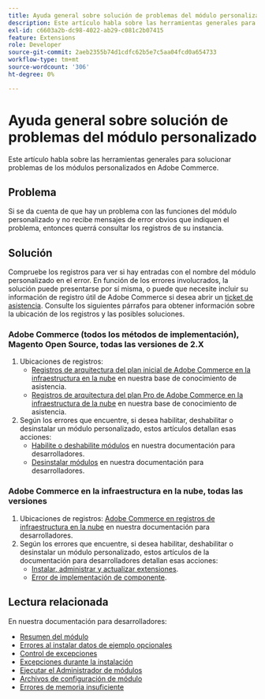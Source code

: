 ```yaml
---
title: Ayuda general sobre solución de problemas del módulo personalizado
description: Este artículo habla sobre las herramientas generales para solucionar problemas de los módulos personalizados en Adobe Commerce.
exl-id: c6603a2b-dc98-4022-ab29-c081c2b07415
feature: Extensions
role: Developer
source-git-commit: 2aeb2355b74d1cdfc62b5e7c5aa04fcd0a654733
workflow-type: tm+mt
source-wordcount: '306'
ht-degree: 0%

---
```


# Ayuda general sobre solución de problemas del módulo personalizado

Este artículo habla sobre las herramientas generales para solucionar problemas de los módulos personalizados en Adobe Commerce.

## Problema

Si se da cuenta de que hay un problema con las funciones del módulo personalizado y no recibe mensajes de error obvios que indiquen el problema, entonces querrá consultar los registros de su instancia.

## Solución

Compruebe los registros para ver si hay entradas con el nombre del módulo personalizado en el error.  En función de los errores involucrados, la solución puede presentarse por sí misma, o puede que necesite incluir su información de registro útil de Adobe Commerce si desea abrir un [ticket de asistencia](/help/help-center-guide/help-center/magento-help-center-user-guide.md#submit-ticket). Consulte los siguientes párrafos para obtener información sobre la ubicación de los registros y las posibles soluciones.

### Adobe Commerce (todos los métodos de implementación), Magento Open Source, todas las versiones de 2.X

1. Ubicaciones de registros:
   * [Registros de arquitectura del plan inicial de Adobe Commerce en la infraestructura en la nube](/help/how-to/general/log-locations-directories-for-starter-plan.md) en nuestra base de conocimiento de asistencia.
   * [Registros de arquitectura del plan Pro de Adobe Commerce en la infraestructura de la nube](/help/how-to/general/log-locations-directories-for-pro-plan-integration-staging-production.md) en nuestra base de conocimiento de asistencia.
1. Según los errores que encuentre, si desea habilitar, deshabilitar o desinstalar un módulo personalizado, estos artículos detallan esas acciones:
   * [Habilite o deshabilite módulos](https://experienceleague.adobe.com/en/docs/commerce-operations/installation-guide/tutorials/manage-modules) en nuestra documentación para desarrolladores.
   * [Desinstalar módulos](https://experienceleague.adobe.com/en/docs/commerce-operations/installation-guide/tutorials/uninstall-modules) en nuestra documentación para desarrolladores.

### Adobe Commerce en la infraestructura en la nube, todas las versiones

1. Ubicaciones de registros: [Adobe Commerce en registros de infraestructura en la nube](https://experienceleague.adobe.com/en/docs/commerce-cloud-service/user-guide/develop/test/log-locations) en nuestra documentación para desarrolladores.
1. Según los errores que encuentre, si desea habilitar, deshabilitar o desinstalar un módulo personalizado, estos artículos de la documentación para desarrolladores detallan esas acciones:
   * [Instalar, administrar y actualizar extensiones](https://experienceleague.adobe.com/en/docs/commerce-cloud-service/user-guide/configure-store/extensions).
   * [Error de implementación de componente](https://experienceleague.adobe.com/en/docs/commerce-cloud-service/user-guide/develop/deploy/recover-failed-deployment).

## Lectura relacionada

En nuestra documentación para desarrolladores:

* [Resumen del módulo](https://developer.adobe.com/commerce/php/architecture/modules/overview/)
* [Errores al instalar datos de ejemplo opcionales](https://experienceleague.adobe.com/en/docs/commerce-knowledge-base/kb/troubleshooting/installation-and-upgrade/errors-installing-optional-sample-data)
* [Control de excepciones](https://developer.adobe.com/commerce/webapi/graphql/develop/exceptions/)
* [Excepciones durante la instalación](https://experienceleague.adobe.com/en/docs/commerce-knowledge-base/kb/troubleshooting/installation-and-upgrade/exceptions-during-installation)
* [Ejecutar el Administrador de módulos](https://experienceleague.adobe.com/en/docs/commerce-operations/upgrade-guide/prepare/prerequisites)
* [Archivos de configuración de módulo](https://experienceleague.adobe.com/en/docs/commerce-operations/configuration-guide/files/module-files)
* [Errores de memoria insuficiente](https://experienceleague.adobe.com/en/docs/commerce-knowledge-base/kb/troubleshooting/installation-and-upgrade/out-of-memory-error-during-install-or-upgrade)
